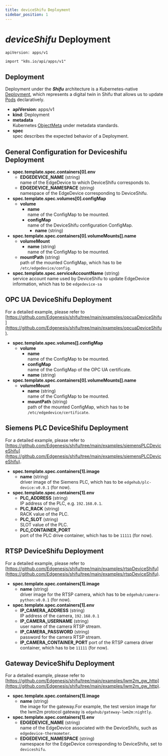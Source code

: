 ```yaml
---
title: deviceShifu Deployment
sidebar_position: 1
---
```


# ***deviceShifu*** Deployment

`apiVersion: apps/v1`

`import "k8s.io/api/apps/v1"`

## Deployment

Deployment under the ***Shifu*** architecture is a Kubernetes-native [Deployment](https://kubernetes.io/docs/reference/kubernetes-api/workload-resources/deployment-v1/), which represents a digital twin in Shifu that allows us to update [Pods](https://kubernetes.io/docs/reference/kubernetes-api/workload-resources/pod-v1/) declaratively.

- **apiVersion**: apps/v1
- **kind**: Deployment
- **metadata**<br/>Kubernetes [ObjectMeta](https://kubernetes.io/docs/reference/kubernetes-api/common-definitions/object-meta/#ObjectMeta) under metadata standards.
- **spec**<br/>spec describes the expected behavior of a Deployment.

## General Configuration for Deviceshifu Deployment

- **spec.template.spec.containers[0].env**
  - **EDGEDEVICE_NAME** (string)<br/>name of the EdgeDevice to which DeviceShifu corresponds to.
  - **EDGEDEVICE_NAMESPACE** (string)<br/>namespace of the EdgeDevice corresponding to DeviceShifu.
- **spec.template.spec.volumes[0].configMap**
  - **volume**
    - **name**<br/>name of the ConfigMap to be mounted.
    - **configMap**<br/>name of the DeviceShifu configuration ConfigMap.
      - **name** (string)
- **spec.template.spec.containers[0].volumeMounts[].name**
  - **volumeMount**
    - **name** (string)<br/>name of the ConfigMap to be mounted.
  - **mountPath** (string)<br/>path of the mounted ConfigMap, which has to be `/etc/edgedevice/config`.
- **spec.template.spec.serviceAccountName** (string)<br/>service account name used by DeviceShifu to update EdgeDevice information, which has to be `edgedevice-sa`

## OPC UA DeviceShifu Deployment

For a detailed example, please refer to [https://github.com/Edgenesis/shifu/tree/main/examples/opcuaDeviceShifu](https://github.com/Edgenesis/shifu/tree/main/examples/opcuaDeviceShifu).

- **spec.template.spec.volumes[].configMap**
  - **volume**
    - **name**<br/>name of the ConfigMap to be mounted.
    - **configMap**<br/>name of the ConfigMap of the OPC UA certificate.
    - **name** (string)
- **spec.template.spec.containers[0].volumeMounts[].name**
  - **volumeMount**
    - **name** (string)<br/>name of the ConfigMap to be mounted.
    - **mountPath** (string)<br/>path of the mounted ConfigMap, which has to be `/etc/edgedevice/certificate`.

## Siemens PLC DeviceShifu Deployment

For a detailed example, please refer to [https://github.com/Edgenesis/shifu/tree/main/examples/siemensPLCDeviceShifu](https://github.com/Edgenesis/shifu/tree/main/examples/siemensPLCDeviceShifu).

- **spec.template.spec.containers[1].image**
  - **name** (string)<br/>driver image of the Siemens PLC, which has to be `edgehub/plc-device:v0.0.1` (for now).
- **spec.template.spec.containers[1].env**
  - **PLC_ADDRESS** (string)<br/>IP address of the PLC, e.g. `192.168.0.1`.
  - **PLC_RACK** (string)<br/>RACK value of the PLC.
  - **PLC_SLOT** (string)<br/>SLOT value of the PLC.
  - **PLC_CONTAINER_PORT**<br/>port of the PLC drive container, which has to be `11111` (for now).

## RTSP DeviceShifu Deployment

For a detailed example, please refer to [https://github.com/Edgenesis/shifu/tree/main/examples/rtspDeviceShifu](https://github.com/Edgenesis/shifu/tree/main/examples/rtspDeviceShifu).

- **spec.template.spec.containers[1].image**
  - **name** (string)<br/>driver image for the RTSP camera, which has to be `edgehub/camera-python:v0.0.1` (for now).
- **spec.template.spec.containers[1].env**
  - **IP_CAMERA_ADDRESS** (string)<br/>IP address of the camera, `192.168.0.1`
  - **IP_CAMERA_USERNAME** (string)<br/>user name of the camera RTSP stream.
  - **IP_CAMERA_PASSWORD** (string)<br/>password for the camera RTSP stream.
  - **IP_CAMERA_CONTAINER_PORT**
        port of the RTSP camera driver container, which has to be `11111` (for now).

## Gateway DeviceShifu Deployment

For a detailed example, please refer to  [https://github.com/Edgenesis/shifu/tree/main/examples/lwm2m_gw_http](https://github.com/Edgenesis/shifu/tree/main/examples/lwm2m_gw_http).

- **spec.template.spec.containers[1].image**
  - **name** (string)<br/>the image for the gateway.For example, the test version image for the lwm2m protocol gateway is `edgehub/gateway-lwm2m:nightly`.
- **spec.template.spec.containers[1].env**
  - **EDGEDEVICE_NAME** (string)<br/>name of the EdgeDevice associated with the DeviceShifu, such as `edgedevice-thermometer`.
  - **EDGEDEVICE_NAMESPACE** (string)<br/>namespace for the EdgeDevice corresponding to DeviceShifu, set to `deviceshifu`.
